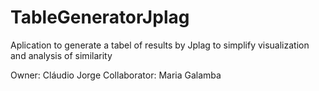 # TableGeneratorJplag


Aplication to generate a tabel of results by Jplag to simplify visualization and analysis of similarity

Owner: Cláudio Jorge
Collaborator: Maria Galamba